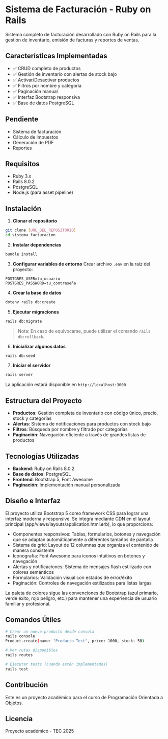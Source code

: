# Sistema de Facturación - Ruby on Rails

Sistema completo de facturación desarrollado con Ruby on Rails para la gestión de inventario, emisión de facturas y reportes de ventas.

## Características Implementadas

- ✅ CRUD completo de productos
- ✅ Gestión de inventario con alertas de stock bajo
- ✅ Activar/Desactivar productos
- ✅ Filtros por nombre y categoría
- ✅ Paginación manual
- ✅ Interfaz Bootstrap responsiva
- ✅ Base de datos PostgreSQL

## Pendiente

- Sistema de facturación
- Cálculo de impuestos
- Generación de PDF
- Reportes

## Requisitos

- Ruby 3.x
- Rails 8.0.2
- PostgreSQL
- Node.js (para asset pipeline)

## Instalación

1. **Clonar el repositorio**
```bash
git clone [URL_DEL_REPOSITORIO]
cd sistema_facturacion
```

2. **Instalar dependencias**
```bash
bundle install
```

3. **Configurar variables de entorno**
Crear archivo `.env` en la raíz del proyecto:
```
POSTGRES_USER=tu_usuario
POSTGRES_PASSWORD=tu_contraseña
```

4. **Crear la base de datos**
```bash
dotenv rails db:create
```

5. **Ejecutar migraciones**
```bash
rails db:migrate
```
> Nota: En caso de equivocarse, puede utilizar el comando  `rails db:rollback`.

6. **Inicializar algunos datos**

```bash
rails db:seed
```

7. **Iniciar el servidor**
```bash
rails server
```

La aplicación estará disponible en `http://localhost:3000`

## Estructura del Proyecto

- **Productos**: Gestión completa de inventario con código único, precio, stock y categorías
- **Alertas**: Sistema de notificaciones para productos con stock bajo
- **Filtros**: Búsqueda por nombre y filtrado por categorías
- **Paginación**: Navegación eficiente a través de grandes listas de productos

## Tecnologías Utilizadas

- **Backend**: Ruby on Rails 8.0.2
- **Base de datos**: PostgreSQL
- **Frontend**: Bootstrap 5, Font Awesome
- **Paginación**: Implementación manual personalizada

## Diseño e Interfaz
El proyecto utiliza Bootstrap 5 como framework CSS para lograr una interfaz moderna y responsive. Se integra mediante CDN en el layout principal (app/views/layouts/application.html.erb), lo que proporciona:

- Componentes responsivos: Tablas, formularios, botones y navegación que se adaptan automáticamente a diferentes tamaños de pantalla
- Sistema de grid: Layout de 12 columnas que organiza el contenido de manera consistente
- Iconografía: Font Awesome para iconos intuitivos en botones y navegación
- Alertas y notificaciones: Sistema de mensajes flash estilizado con colores semánticos
- Formularios: Validación visual con estados de error/éxito
- Paginación: Controles de navegación estilizados para listas largas

La paleta de colores sigue las convenciones de Bootstrap (azul primario, verde éxito, rojo peligro, etc.) para mantener una experiencia de usuario familiar y profesional.

## Comandos Útiles

```bash
# Crear un nuevo producto desde consola
rails console
Product.create(name: "Producto Test", price: 1000, stock: 50)

# Ver rutas disponibles
rails routes

# Ejecutar tests (cuando estén implementados)
rails test
```

## Contribución

Este es un proyecto académico para el curso de Programación Orientada a Objetos.

## Licencia

Proyecto académico - TEC 2025